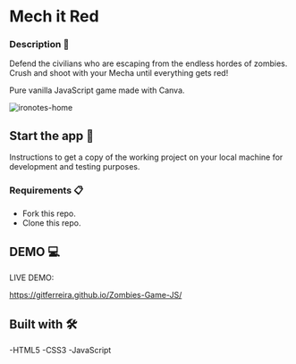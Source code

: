 # Mech it Red

### Description 👾

Defend the civilians who are escaping from the endless hordes of zombies. Crush and shoot with your Mecha until everything gets red! 

Pure vanilla JavaScript game made with Canva.

![ironotes-home](ironotes.JPG)

## Start the app 🚀

Instructions to get a copy of the working project on your local machine for development and testing purposes.

### Requirements 📋

* Fork this repo.
* Clone this repo.


## DEMO 💻 

LIVE DEMO:

https://gitferreira.github.io/Zombies-Game-JS/

## Built with 🛠️

-HTML5
-CSS3
-JavaScript
